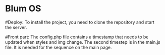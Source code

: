 # Blum OS

#Deploy:
To install the project, you need to clone the repository and start the server.

#Front part:
The config.php file contains a timestamp that needs to be updated when styles and img change. The second timestep is in the main.js file. It is needed for the sequence on the main page.
